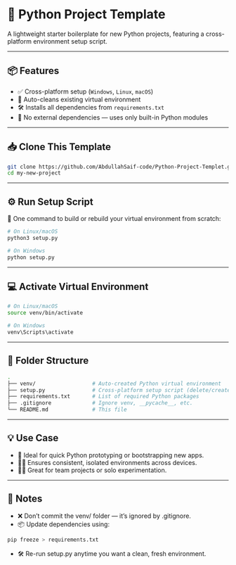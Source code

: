 # 🐍 Python Project Template

A lightweight starter boilerplate for new Python projects, featuring a cross-platform environment setup script.

---

## 📦 Features

- ✅ Cross-platform setup (`Windows`, `Linux`, `macOS`)
- 🧹 Auto-cleans existing virtual environment
- 🛠️ Installs all dependencies from `requirements.txt`
- 💯 No external dependencies — uses only built-in Python modules

---

## 📥 Clone This Template

```bash
git clone https://github.com/AbdullahSaif-code/Python-Project-Templet.git my-new-project
cd my-new-project
```
---

## ⚙️ Run Setup Script
🧰 One command to build or rebuild your virtual environment from scratch:

```bash
# On Linux/macOS
python3 setup.py

# On Windows
python setup.py
```
---

## 💻 Activate Virtual Environment
```bash
# On Linux/macOS
source venv/bin/activate

# On Windows
venv\Scripts\activate
```
---
## 📁 Folder Structure

```bash
.
├── venv/                  # Auto-created Python virtual environment
├── setup.py               # Cross-platform setup script (delete/create venv, install deps)
├── requirements.txt       # List of required Python packages
├── .gitignore             # Ignore venv, __pycache__, etc.
└── README.md              # This file
```
---

## 💡 Use Case
- 🎯 Ideal for quick Python prototyping or bootstrapping new apps.
- 🧑‍💻 Ensures consistent, isolated environments across devices.
- 👨‍🏫 Great for team projects or solo experimentation.
  
---

## 📝 Notes
- ❌ Don’t commit the venv/ folder — it’s ignored by .gitignore.
- 📦 Update dependencies using:
  
```bash
pip freeze > requirements.txt
```
- 🛠️ Re-run setup.py anytime you want a clean, fresh environment.
